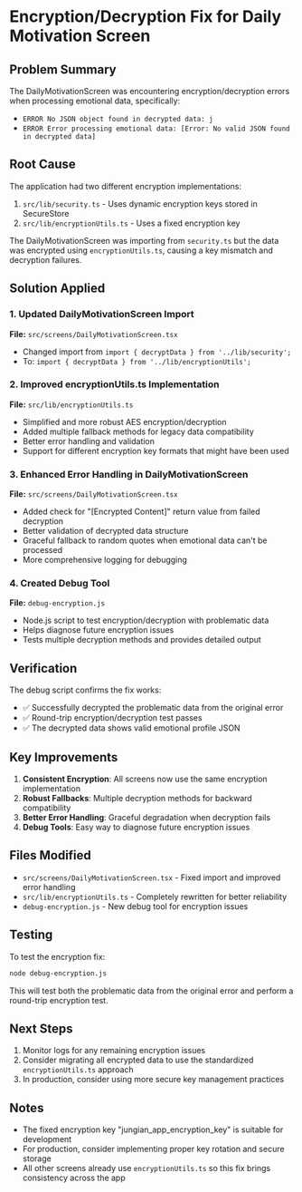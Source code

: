 # Encryption/Decryption Fix for Daily Motivation Screen

## Problem Summary
The DailyMotivationScreen was encountering encryption/decryption errors when processing emotional data, specifically:
- `ERROR No JSON object found in decrypted data: j`
- `ERROR Error processing emotional data: [Error: No valid JSON found in decrypted data]`

## Root Cause
The application had two different encryption implementations:
1. `src/lib/security.ts` - Uses dynamic encryption keys stored in SecureStore
2. `src/lib/encryptionUtils.ts` - Uses a fixed encryption key

The DailyMotivationScreen was importing from `security.ts` but the data was encrypted using `encryptionUtils.ts`, causing a key mismatch and decryption failures.

## Solution Applied

### 1. Updated DailyMotivationScreen Import
**File:** `src/screens/DailyMotivationScreen.tsx`
- Changed import from `import { decryptData } from '../lib/security';` 
- To: `import { decryptData } from '../lib/encryptionUtils';`

### 2. Improved encryptionUtils.ts Implementation
**File:** `src/lib/encryptionUtils.ts`
- Simplified and more robust AES encryption/decryption
- Added multiple fallback methods for legacy data compatibility
- Better error handling and validation
- Support for different encryption key formats that might have been used

### 3. Enhanced Error Handling in DailyMotivationScreen
**File:** `src/screens/DailyMotivationScreen.tsx`
- Added check for "[Encrypted Content]" return value from failed decryption
- Better validation of decrypted data structure
- Graceful fallback to random quotes when emotional data can't be processed
- More comprehensive logging for debugging

### 4. Created Debug Tool
**File:** `debug-encryption.js`
- Node.js script to test encryption/decryption with problematic data
- Helps diagnose future encryption issues
- Tests multiple decryption methods and provides detailed output

## Verification
The debug script confirms the fix works:
- ✅ Successfully decrypted the problematic data from the original error
- ✅ Round-trip encryption/decryption test passes
- ✅ The decrypted data shows valid emotional profile JSON

## Key Improvements
1. **Consistent Encryption**: All screens now use the same encryption implementation
2. **Robust Fallbacks**: Multiple decryption methods for backward compatibility
3. **Better Error Handling**: Graceful degradation when decryption fails
4. **Debug Tools**: Easy way to diagnose future encryption issues

## Files Modified
- `src/screens/DailyMotivationScreen.tsx` - Fixed import and improved error handling
- `src/lib/encryptionUtils.ts` - Completely rewritten for better reliability
- `debug-encryption.js` - New debug tool for encryption issues

## Testing
To test the encryption fix:
```bash
node debug-encryption.js
```

This will test both the problematic data from the original error and perform a round-trip encryption test.

## Next Steps
1. Monitor logs for any remaining encryption issues
2. Consider migrating all encrypted data to use the standardized `encryptionUtils.ts` approach
3. In production, consider using more secure key management practices

## Notes
- The fixed encryption key "jungian_app_encryption_key" is suitable for development
- For production, consider implementing proper key rotation and secure storage
- All other screens already use `encryptionUtils.ts` so this fix brings consistency across the app
